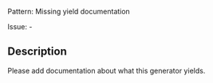 Pattern: Missing yield documentation

Issue: -

## Description

Please add documentation about what this generator yields.